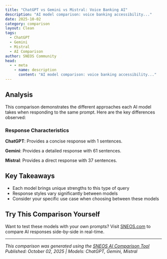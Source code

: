 ```yaml
---
title: "ChatGPT vs Gemini vs Mistral: Voice Banking AI"
description: "AI model comparison: voice banking accessibility..."
date: 2025-10-02
category: comparison
layout: Clean
tags:
  - ChatGPT
  - Gemini
  - Mistral
  - AI Comparison
author: SNEOS Community
head:
  - - meta
    - name: description
      content: "AI model comparison: voice banking accessibility..."
---
```


<ChatComparison
  title="ChatGPT vs Gemini vs Mistral: Voice Banking AI"
  prompt="voice banking accessibility"
  :responses='{
    "ChatGPT": "Error calling OpenAI API.",
    "Gemini": "Voice banking accessibility is a crucial aspect of ensuring that individuals who may lose their natural voice have the ability to communicate using a synthetic voice that resembles their own.  Here\u0027s a breakdown of the key accessibility considerations:\n\n**1. Affordability:**\n\n*   **Cost of Voice Banking Software and Services:**  Voice banking can be expensive, including the initial software purchase, professional recording services, and ongoing maintenance.  Many individuals with voice impairments live on fixed incomes, making affordability a significant barrier.\n    *   **Solutions:**\n        *   **Subsidized or Free Programs:**  Advocate for and support organizations that offer subsidized or free voice banking services for individuals with qualifying conditions (e.g., ALS, Parkinson\u0027s).\n        *   **Open-Source Options:** Encourage the development and promotion of open-source voice banking software that is free to use.\n        *   **Funding Opportunities:** Explore grant opportunities and fundraising campaigns to help individuals cover the costs of voice banking.\n        *   **Insurance Coverage:**  Work to expand insurance coverage to include voice banking as a necessary assistive technology.\n\n**2. Ease of Use and Technical Skills:**\n\n*   **User-Friendly Interfaces:** Voice banking software and recording equipment should be easy to navigate and use, even for individuals with limited computer skills.\n    *   **Solutions:**\n        *   **Intuitive Design:**  Develop software with simple, clear interfaces and minimal technical jargon.\n        *   **Step-by-Step Tutorials:** Provide comprehensive, user-friendly tutorials, videos, and guides to walk users through the entire process.\n        *   **Technical Support:** Offer readily available and responsive technical support to assist users with troubleshooting and problem-solving.\n        *   **Accessibility Features:** Ensure the software is compatible with screen readers, screen magnifiers, and other assistive technologies.\n\n**3. Accessibility for Individuals with Physical Impairments:**\n\n*   **Alternative Input Methods:**  Individuals with motor impairments may have difficulty using traditional keyboards and mice.\n    *   **Solutions:**\n        *   **Voice Control:** Integrate voice control features into the voice banking software, allowing users to navigate and control the program using their voice.\n        *   **Eye-Tracking:**  Enable eye-tracking technology to allow users to select options and input text using eye movements.\n        *   **Switch Access:** Ensure compatibility with switch devices, which allow users to control the software with simple switches activated by different body parts (e.g., head, feet).\n        *   **Adapted Keyboards and Mice:**  Support the use of adapted keyboards and mice that are designed for individuals with motor impairments.\n\n**4.  Time Commitment and Effort:**\n\n*   **Lengthy Recording Process:**  Voice banking typically requires recording a large number of phrases, which can be time-consuming and tiring, especially for individuals with deteriorating speech.\n    *   **Solutions:**\n        *   **Phrase Selection Optimization:**  Develop algorithms to optimize the selection of phrases, minimizing the number of recordings needed while maximizing voice quality.\n        *   **Flexible Recording Schedules:**  Allow users to record phrases in shorter sessions over an extended period to avoid fatigue.\n        *   **Assistive Recording Tools:** Provide tools and techniques to help users record phrases more efficiently and comfortably (e.g., voice amplifiers, microphone positioning aids).\n        *   **Crowd Sourcing/Assisted Recording:**  Explore options for assisted recording where volunteers or family members can help with the process. *However, strict consent and privacy protocols are essential.*\n\n**5. Linguistic Diversity:**\n\n*   **Support for Different Languages and Accents:** Voice banking technology should be available in a wide range of languages and should be able to accommodate different accents and dialects.\n    *   **Solutions:**\n        *   **Multilingual Support:**  Develop software that supports multiple languages and accents.\n        *   **Community Collaboration:**  Collaborate with linguistic experts and community members to create voice banking resources for underserved languages and dialects.\n        *   **Custom Voice Models:**  Offer the option of creating custom voice models that are tailored to an individual\u0027s specific accent and speech patterns.\n\n**6. Emotional and Psychological Impact:**\n\n*   **Coping with Voice Loss:**  The process of voice banking can be emotionally challenging, as it involves confronting the reality of impending voice loss.\n    *   **Solutions:**\n        *   **Counseling and Support Groups:**  Provide access to counseling and support groups to help individuals cope with the emotional aspects of voice loss.\n        *   **Positive Framing:**  Frame voice banking as an empowering tool that allows individuals to retain their identity and continue communicating effectively.\n        *   **Personalized Approach:**  Tailor the voice banking process to the individual\u0027s needs and preferences, respecting their autonomy and decision-making.\n\n**7. Integration with Assistive Communication Devices:**\n\n*   **Seamless Integration:**  The synthetic voice generated through voice banking should be easily integrated with assistive communication devices (AAC devices) used by individuals with speech impairments.\n    *   **Solutions:**\n        *   **Standardized Voice Formats:**  Use standardized voice formats that are compatible with a wide range of AAC devices.\n        *   **Collaboration with AAC Device Manufacturers:**  Collaborate with AAC device manufacturers to ensure seamless integration and compatibility.\n        *   **User Training:**  Provide training on how to integrate the synthetic voice with AAC devices and how to use the devices effectively.\n\n**8.  Data Privacy and Security:**\n\n*   **Protecting Personal Voice Data:**  Voice banking involves collecting and storing sensitive personal data, including voice recordings and personal information.\n    *   **Solutions:**\n        *   **Secure Data Storage:**  Use secure data storage facilities and encryption to protect voice data from unauthorized access.\n        *   **Privacy Policies:**  Develop clear and transparent privacy policies that explain how voice data is collected, used, and protected.\n        *   **User Control:**  Give users control over their voice data, allowing them to access, modify, and delete their recordings.\n        *   **Consent Procedures:** Obtain informed consent from users before collecting and using their voice data.\n\n**9.  Awareness and Education:**\n\n*   **Promoting Voice Banking:**  Many individuals are unaware of voice banking as an option.\n    *   **Solutions:**\n        *   **Public Awareness Campaigns:**  Launch public awareness campaigns to educate the public about voice banking and its benefits.\n        *   **Healthcare Provider Education:**  Educate healthcare providers about voice banking so they can inform their patients about this option.\n        *   **Online Resources:**  Create informative online resources about voice banking, including websites, videos, and social media campaigns.\n\nBy addressing these accessibility considerations, we can make voice banking a more equitable and empowering option for individuals who are at risk of losing their natural voice.  This will allow them to continue communicating effectively and maintain their sense of identity and independence.\n",
    "Mistral": "Voice banking is a technology that allows individuals to store their voice for future use, which can be particularly beneficial for those who may lose their ability to speak due to conditions like ALS (Amyotrophic Lateral Sclerosis), Parkinson\u0027s disease, or other neurological disorders. Accessibility in voice banking ensures that the technology is usable by a wide range of individuals, including those with disabilities. Here are some key considerations for making voice banking accessible:\n\n### 1. **User-Friendly Interface**\n   - **Simplicity**: The interface should be intuitive and easy to navigate, with clear instructions and minimal steps.\n   - **Customization**: Allow users to customize settings such as font size, color contrast, and audio feedback to suit their needs.\n\n### 2. **Multiple Input Methods**\n   - **Voice Input**: Ensure that the system can accurately capture and store voice samples.\n   - **Text Input**: Provide an option for users to type in text if they are unable to speak clearly.\n   - **Touch and Gesture Controls**: Incorporate touchscreen and gesture controls for users with limited mobility.\n\n### 3. **Assistive Technology Compatibility**\n   - **Screen Readers**: Ensure compatibility with screen readers for visually impaired users.\n   - **Switch Control**: Support switch control for users with severe motor impairments.\n   - **Braille Displays**: Provide compatibility with braille displays for users who are blind.\n\n### 4. **Language and Dialect Support**\n   - **Multilingual Support**: Offer support for multiple languages and dialects to cater to a diverse user base.\n   - **Accent Recognition**: Ensure the system can accurately recognize and store voices with different accents.\n\n### 5. **Training and Support**\n   - **Tutorials**: Provide comprehensive tutorials and guides to help users understand how to use the system effectively.\n   - **Customer Support**: Offer accessible customer support, including options for text-based communication, video calls with sign language interpreters, and more.\n\n### 6. **Privacy and Security**\n   - **Data Protection**: Ensure that voice data is stored securely and that users have control over who can access their stored voice.\n   - **Consent**: Obtain clear consent from users before storing their voice data and provide options for data deletion.\n\n### 7. **Feedback Mechanisms**\n   - **Real-Time Feedback**: Provide real-time feedback during the voice recording process to help users understand if their voice is being captured correctly.\n   - **Error Reporting**: Allow users to report errors or issues they encounter, with accessible reporting mechanisms.\n\n### 8. **Accessible Documentation**\n   - **Clear Instructions**: Provide clear, concise, and accessible documentation in multiple formats (e.g., text, audio, video).\n   - **Alternative Formats**: Offer documentation in alternative formats such as large print, braille, and easy-to-read language.\n\n### 9. **Community and Peer Support**\n   - **User Forums**: Create online communities or forums where users can share tips, ask questions, and support each other.\n   - **Peer Mentoring**: Facilitate peer mentoring programs where experienced users can help new users get started.\n\n### 10. **Continuous Improvement**\n   - **User Feedback**: Regularly collect and act on user feedback to improve the accessibility and usability of the system.\n   - **Updates**: Provide regular updates and improvements based on user needs and technological advancements.\n\nBy addressing these considerations, voice banking can become a more inclusive and accessible technology, benefiting a broader range of users, including those with disabilities."
  }'
  published-date="12:53"
/>

## Analysis

This comparison demonstrates the different approaches each AI model takes when responding to the same prompt. Here are the key differences observed:

### Response Characteristics

**ChatGPT**: Provides a concise response with 1 sentences. 

**Gemini**: Provides a detailed response with 61 sentences. 

**Mistral**: Provides a direct response with 37 sentences. 

## Key Takeaways

- Each model brings unique strengths to this type of query
- Response styles vary significantly between models
- Consider your specific use case when choosing between these models

## Try This Comparison Yourself

Want to test these models with your own prompts? Visit [SNEOS.com](https://sneos.com) to compare AI responses side-by-side in real-time.

---

*This comparison was generated using the [SNEOS AI Comparison Tool](https://sneos.com)*
*Published: October 02, 2025 | Models: ChatGPT, Gemini, Mistral*
